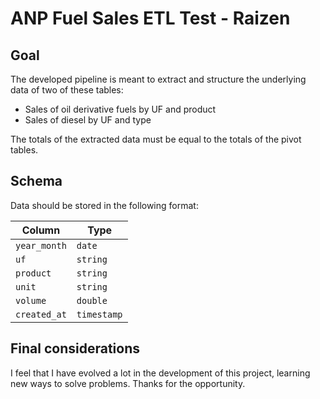 # ANP Fuel Sales ETL Test - Raizen

## Goal

The developed pipeline is meant to extract and structure the underlying data of two of these tables:

- Sales of oil derivative fuels by UF and product
- Sales of diesel by UF and type

The totals of the extracted data must be equal to the totals of the pivot tables.

## Schema

Data should be stored in the following format:

| Column       | Type        |
| ------------ | ----------- |
| `year_month` | `date`      |
| `uf`         | `string`    |
| `product`    | `string`    |
| `unit`       | `string`    |
| `volume`     | `double`    |
| `created_at` | `timestamp` |

## Final considerations

I feel that I have evolved a lot in the development of this project, learning new ways to solve problems. Thanks for the opportunity.
